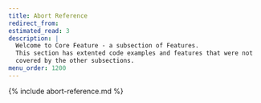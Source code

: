 ```yaml
---
title: Abort Reference
redirect_from:
estimated_read: 3
description: |
  Welcome to Core Feature - a subsection of Features.
  This section has extented code examples and features that were not
  covered by the other subsections.
menu_order: 1200
---
```


{% include abort-reference.md %}
